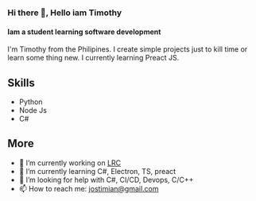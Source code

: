 ### Hi there 👋, Hello iam Timothy
#### Iam a student learning software development

I'm Timothy from the Philipines. I create simple projects just to kill time or learn some thing new. I currently learning Preact JS.
## Skills
- Python
- Node Js
- C#

## More
- 🔭 I’m currently working on [LRC](https://github.com/jostimian/Laps_Remote)
- 🌱 I’m currently learning C#, Electron, TS, preact
- 🤔 I’m looking for help with C#, CI/CD, Devops, C/C++ 
- 📫 How to reach me: [jostimian@gmail.com](https://mail.google.com/mail/u/0/#inbox?compose=new) 



